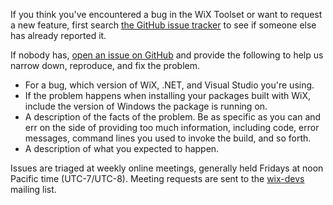If you think you've encountered a bug in the WiX Toolset or want to request a new feature, first search [the GitHub issue tracker](https://github.com/wixtoolset/issues/issues) to see if someone else has already reported it.

If nobody has, [open an issue on GitHub](https://github.com/wixtoolset/issues/issues/new) and provide the following to help us narrow down, reproduce, and fix the problem.

* For a bug, which version of WiX, .NET, and Visual Studio you're using.
* If the problem happens when installing your packages built with WiX, include the version of Windows the package is running on.
* A description of the facts of the problem. Be as specific as you can and err on the side of providing too much information, including code, error messages, command lines you used to invoke the build, and so forth.
* A description of what you expected to happen.

Issues are triaged at weekly online meetings, generally held Fridays at noon Pacific time (UTC-7/UTC-8). Meeting requests are sent to the [wix-devs](http://localhost:8080/documentation/mailinglist/#wix-devs) mailing list.
